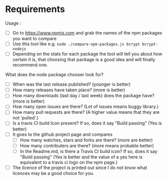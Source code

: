 # Requirements

Usage : 
  - [ ] Go to https://www.npmjs.com and grab the names of the npm packages you want to compare
  - [ ] Use this tool like e.g. `node ./compare-npm-packages.js bcrypt bcrypt-nodejs` 
  - [ ] Depending on the stats for each package the tool will tell you about how certain it is, that choosing that package is a good idea and will finally recommend one.

What does the node package chooser look for?
  - [ ] When was the last release published? (younger is better)
  - [ ] How many releases have taken place? (more is better)
  - [ ] How many downloads (last day / last week) does the package have? (more is better)
  - [ ] How many open issues are there? (Lot of issues means buggy library.)
  - [ ] How many pull requests are there? (A higher value means that they are not 'pulled'.)
  - [ ] Is a travis CI build Icon present? If so, does it say "Build passing" (Yes is better)
  - [ ] It goes to the github project page and compares
     - [ ] How many watches, stars and forks are there? (more are better)
     - [ ] How many contributers are there? (more means probable better)
     - [ ] In the Readme.md, is there a Travis CI build icon? If so, does it say "Build passing" (Yes is better and the value of a yes here is equivalent to a travis ci logo on the npm page.)
  - [ ] The licence of the project is printed out since I do not know what licences may be a good choice for you.